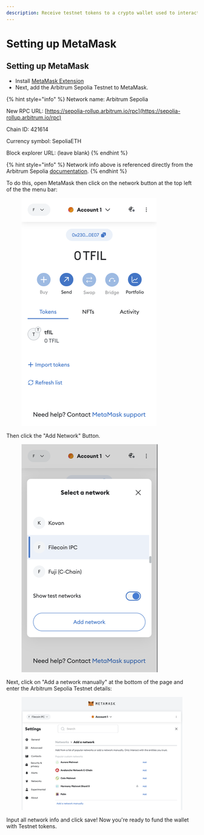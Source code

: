 ```yaml
---
description: Receive testnet tokens to a crypto wallet used to interact with Lilypad
---
```


# Setting up MetaMask

## Setting up MetaMask

* Install [MetaMask Extension](https://metamask.io/)
* Next, add the Arbitrum Sepolia Testnet to MetaMask.

{% hint style="info" %}
Network name: Arbitrum Sepolia

New RPC URL: [https://sepolia-rollup.arbitrum.io/rpc](https://sepolia-rollup.arbitrum.io/rpc)

Chain ID: 421614

Currency symbol: SepoliaETH

Block explorer URL: (leave blank)
{% endhint %}

{% hint style="info" %}
Network info above is referenced directly from the Arbitrum Sepolia [documentation](https://docs.arbitrum.io/arbitrum-bridge/quickstart#step-2-add-the-preferred-network-to-your-wallet).
{% endhint %}

To do this, open MetaMask then click on the network button at the top left of the  the menu bar:

<figure><img src="../../.gitbook/assets/spaces_tadiyoOe4nTUoSulEVOV_uploads_git-blob-104d606585f69a7a02e28af965cb29a849f5d240_image.png" alt=""><figcaption></figcaption></figure>

Then click the "Add Network" Button.

<figure><img src="../../.gitbook/assets/spaces_tadiyoOe4nTUoSulEVOV_uploads_git-blob-5cc0d331f1bcb036582ed49d9cf56ceaf073467b_image.png" alt=""><figcaption></figcaption></figure>

Next, click on "Add a network manually" at the bottom of the page and enter the Arbitrum Sepolia Testnet details:

<figure><img src="../../.gitbook/assets/image (119).png" alt=""><figcaption></figcaption></figure>

Input all network info and click save! Now you're ready to fund the wallet with Testnet tokens.

<figure><img src="../../.gitbook/assets/Screenshot 2024-06-24 at 8.06.00 PM.png" alt=""><figcaption></figcaption></figure>



